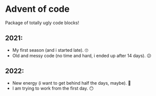 Advent of code
===
Package of totally ugly code blocks!

2021:
---
* My first season (and i started late). 🙄
* Old and messy code (no time and hard, i ended up after 14 days). 😕

2022:
---
* New energy (i want to get behind half the days, maybe). 💪
* I am trying to work from the first day. 😶
